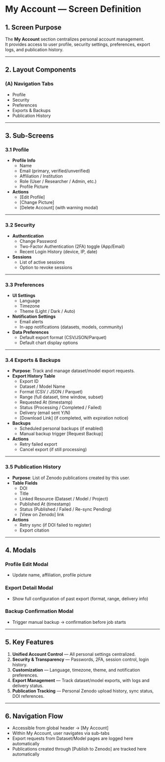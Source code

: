 # My Account — Screen Definition

## 1. Screen Purpose
The **My Account** section centralizes personal account management.  
It provides access to user profile, security settings, preferences, export logs, and publication history.  

---

## 2. Layout Components

### (A) Navigation Tabs
- Profile  
- Security  
- Preferences  
- Exports & Backups  
- Publication History  

---

## 3. Sub-Screens

### 3.1 Profile
- **Profile Info**
  - Name
  - Email (primary, verified/unverified)
  - Affiliation / Institution
  - Role (User / Researcher / Admin, etc.)
  - Profile Picture
- **Actions**
  - [Edit Profile]  
  - [Change Picture]  
  - [Delete Account] (with warning modal)

---

### 3.2 Security
- **Authentication**
  - Change Password  
  - Two-Factor Authentication (2FA) toggle (App/Email)  
  - Recent Login History (device, IP, date)  
- **Sessions**
  - List of active sessions  
  - Option to revoke sessions  

---

### 3.3 Preferences
- **UI Settings**
  - Language  
  - Timezone  
  - Theme (Light / Dark / Auto)  
- **Notification Settings**
  - Email alerts  
  - In-app notifications (datasets, models, community)  
- **Data Preferences**
  - Default export format (CSV/JSON/Parquet)  
  - Default chart display options  

---

### 3.4 Exports & Backups
- **Purpose**: Track and manage dataset/model export requests.  
- **Export History Table**
  - Export ID  
  - Dataset / Model Name  
  - Format (CSV / JSON / Parquet)  
  - Range (full dataset, time window, subset)  
  - Requested At (timestamp)  
  - Status (Processing / Completed / Failed)  
  - Delivery (email sent Y/N)  
  - [Download Link] (if completed, with expiration notice)
- **Backups**
  - Scheduled personal backups (if enabled)  
  - Manual backup trigger [Request Backup]  
- **Actions**
  - Retry failed export  
  - Cancel export (if still processing)  

---

### 3.5 Publication History
- **Purpose**: List of Zenodo publications created by this user.  
- **Table Fields**
  - DOI  
  - Title  
  - Linked Resource (Dataset / Model / Project)  
  - Published At (timestamp)  
  - Status (Published / Failed / Re-sync Pending)  
  - [View on Zenodo] link  
- **Actions**
  - Retry sync (if DOI failed to register)  
  - Export citation  

---

## 4. Modals

### Profile Edit Modal
- Update name, affiliation, profile picture  

### Export Detail Modal
- Show full configuration of past export (format, range, delivery info)  

### Backup Confirmation Modal
- Trigger manual backup → confirmation before job starts  

---

## 5. Key Features
1. **Unified Account Control** — All personal settings centralized.  
2. **Security & Transparency** — Passwords, 2FA, session control, login history.  
3. **Customization** — Language, timezone, theme, and notification preferences.  
4. **Export Management** — Track dataset/model exports, with logs and delivery status.  
5. **Publication Tracking** — Personal Zenodo upload history, sync status, DOI references.  

---

## 6. Navigation Flow
- Accessible from global header → [My Account]  
- Within My Account, user navigates via sub-tabs  
- Export requests from Dataset/Model pages are logged here automatically  
- Publications created through [Publish to Zenodo] are tracked here automatically  

